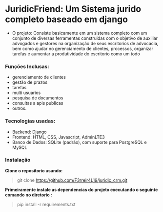 # JuridicFriend: Um Sistema jurido completo baseado em django
* O projeto: Consiste basicamente em um sistema completo com um conjunto de diversas ferramentas construidas com o objetivo de auxiliar advogados e gestores na organização de seus escritorios de advocacia, bem como ajudar no gerenciamento de clientes, processos, organizar tarefas e aumentar a produtividade do escritorio como um todo


### Funções Inclusas: 
* gerenciamento de clientes
* gestão de prazos 
* tarefas 
* multi usuarios
* pesquisa de documentos
* consultas a apis publicas 
* outros.

### Tecnologias usadas:
* Backend: Django
* Frontend: HTML, CSS, Javascript, AdminLTE3
* Banco de Dados: SQLite (padrão), com suporte para PostgreSQL e MySQL

### Instalação
**Clone o repositorio usando:**
> git clone https://github.com/F3rreir4L19/juridic_crm.git


**Primeiramente instale as dependencias do projeto executando o seguinte comando no diretorio :**
> pip install -r requirements.txt